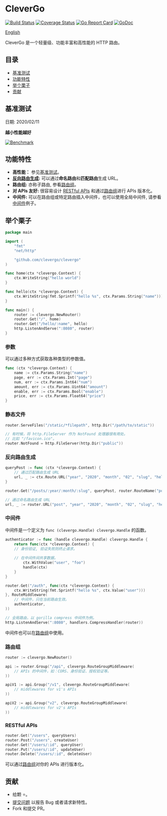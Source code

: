 # CleverGo 
[![Build Status](https://travis-ci.org/clevergo/clevergo.svg?branch=master)](https://travis-ci.org/clevergo/clevergo)
[![Coverage Status](https://coveralls.io/repos/github/clevergo/clevergo/badge.svg?branch=master)](https://coveralls.io/github/clevergo/clevergo?branch=master)
[![Go Report Card](https://goreportcard.com/badge/github.com/clevergo/clevergo)](https://goreportcard.com/report/github.com/clevergo/clevergo)
[![GoDoc](https://img.shields.io/badge/godoc-reference-blue)](https://pkg.go.dev/github.com/clevergo/clevergo)

[English](README.md)

CleverGo 是一个轻量级、功能丰富和高性能的 HTTP 路由。

## 目录

- [基准测试](#基准测试)
- [功能特性](#功能特性)
- [举个栗子](#举个栗子)
- [贡献](#贡献)

## 基准测试

日期: 2020/02/11

**越小性能越好**

[![Benchmark](https://i.imgur.com/n8q1CCd.png)](https://github.com/razonyang/go-http-routing-benchmark)

## 功能特性

- **高性能：** 参见[基准测试](#基准测试)。
- **[反向路由生成](#反向路由生成):** 可以通过**命名路由**和**匹配路由**生成 URL。
- **路由组:** 亦称子路由, 参看[路由组](#路由组)。
- **对 APIs 友好:** 很容易设计 [RESTful APIs](#restful-apis) 和通过[路由组](#路由组)进行 APIs 版本化。
- **中间件:** 可以在路由组或特定路由插入中间件，也可以使用全局中间件, 请参看[中间件](#中间件)例子。

## 举个栗子

```go
package main

import (
	"fmt"
	"net/http"

	"github.com/clevergo/clevergo"
)

func home(ctx *clevergo.Context) {
	ctx.WriteString("hello world")
}

func hello(ctx *clevergo.Context) {
	ctx.WriteString(fmt.Sprintf("hello %s", ctx.Params.String("name")))
}

func main() {
	router := clevergo.NewRouter()
	router.Get("/", home)
	router.Get("/hello/:name", hello)
	http.ListenAndServe(":8080", router)
}
```

### 参数

可以通过多种方式获取各种类型的参数值。

```go
func (ctx *clevergo.Context) {
	name := ctx.Params.String("name")
	page, err := ctx.Params.Int("page")
	num, err := ctx.Params.Int64("num")
	amount, err := ctx.Params.Uint64("amount")
	enable, err := ctx.Params.Bool("enable")
	price, err := ctx.Params.Float64("price")
}
```

### 静态文件

```go
router.ServeFiles("/static/*filepath", http.Dir("/path/to/static"))

// 有时候，将 http.FileServer 作为 NotFound 处理器很有用处。
// 比如 "/favicon.ico"。
router.NotFound = http.FileServer(http.Dir("public"))
```

### 反向路由生成

```go
queryPost := func (ctx *clevergo.Context) {
	// 通过匹配路由生成 URL
	url, _ := ctx.Route.URL("year", "2020", "month", "02", "slug", "hello world")
}

router.Get("/posts/:year/:month/:slug", queryPost, router.RouteName("post"))

// 通过命名路由生成 URL
url, _ := router.URL("post", "year", "2020", "month", "02", "slug", "hello world")
```

### 中间件

中间件是一个定义为 `func (clevergo.Handle) clevergo.Handle` 的函数。

```go
authenticator := func (handle clevergo.Handle) clevergo.Handle {
    return func(ctx *clevergo.Context) {
	// 身份验证, 验证失败则终止请求。
		
	// 在中间件间共享数据。
        ctx.WithValue("user", "foo")
        handle(ctx)
    }
}

router.Get("/auth", func(ctx *clevergo.Context) {
    ctx.WriteString(fmt.Sprintf("hello %s", ctx.Value("user")))
}, RouteMiddleware(
	// 中间件，只在当前路由生效。
	authenticator,
))

// 全局路由，以 gorilla compress 中间件为例。
http.ListenAndServe(":8080", handlers.CompressHandler(router))
```

中间件也可以在[路由组](#路由组)中使用。

### 路由组

```go
router := clevergo.NewRouter()

api := router.Group("/api", clevergo.RouteGroupMiddleware(
    // APIs 的中间件，如：CORS、身份验证、授权验证等。
))

apiV1 := api.Group("/v1", clevergo.RouteGroupMiddleware(
    // middlewares for v1's APIs
))

apiV2 := api.Group("v2", clevergo.RouteGroupMiddleware(
    // middlewares for v2's APIs
))
```

### RESTful APIs

```go
router.Get("/users", queryUsers)
router.Post("/users", createUser)
router.Get("/users/:id", queryUser)
router.Put("/users/:id", updateUser)
router.Delete("/users/:id", deleteUser)
```

可以通过[路由组](#路由组)对你的 APIs 进行版本化。

## 贡献

- 给颗 :star:。
- [提交问题](https://github.com/clevergo/clevergo/issues/new) 以报告 Bug 或者请求新特性。
- Fork 和提交 PR。
